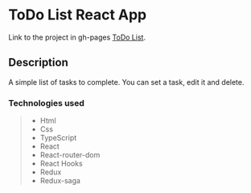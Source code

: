 # ToDo List React App

Link to the project in gh-pages [ToDo List](ссылка).

## Description

A simple list of tasks to complete.
You can set a task, edit it and delete.

### Technologies used

> - Html
> - Css
> - TypeScript
> - React
> - React-router-dom
> - React Hooks
> - Redux
> - Redux-saga
